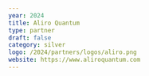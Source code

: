 ```yaml
---
year: 2024
title: Aliro Quantum
type: partner
draft: false
category: silver
logo: /2024/partners/logos/aliro.png
website: https://www.aliroquantum.com
---
```

